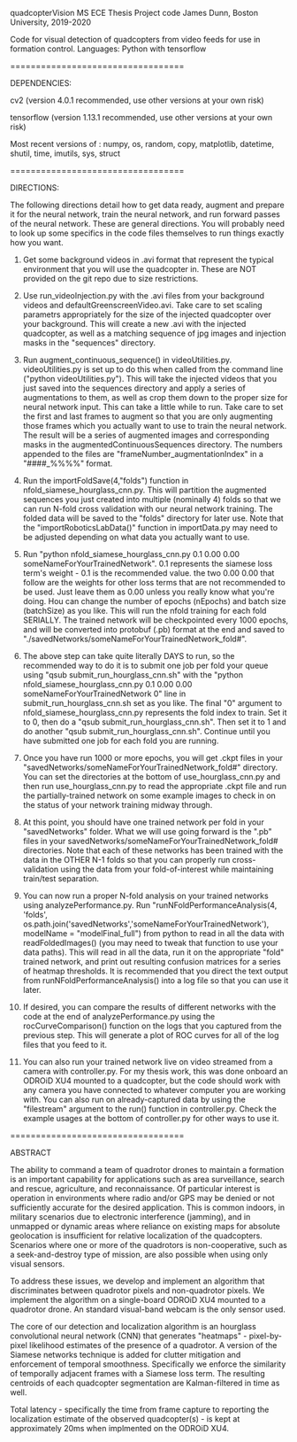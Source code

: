 quadcopterVision
MS ECE Thesis Project code
James Dunn, Boston University, 2019-2020

Code for visual detection of quadcopters from video feeds for use in formation control.
Languages: Python with tensorflow

==================================

DEPENDENCIES:

cv2 (version 4.0.1 recommended, use other versions at your own risk)

tensorflow (version 1.13.1 recommended, use other versions at your own risk)

Most recent versions of : numpy, os, random, copy, matplotlib, datetime, shutil, time, imutils, sys, struct

==================================

DIRECTIONS:

The following directions detail how to get data ready, augment and prepare it for the neural network, train the neural network, and run forward passes of the neural network. These are general directions.  You will probably need to look up some specifics in the code files themselves to run things exactly how you want.

1. Get some background videos in .avi format that represent the typical environment that you will use the quadcopter in. These are NOT provided on the git repo due to size restrictions.

2. Use run_videoInjection.py with the .avi files from your background videos and defaultGreenscreenVideo.avi.  Take care to set scaling parametrs appropriately for the size of the injected quadcopter over your background. This will create a new .avi with the injected quadcopter, as well as a matching sequence of jpg images and injection masks in the "sequences" directory.

3. Run augment_continuous_sequence() in videoUtilities.py.  videoUtilities.py is set up to do this when called from the command line ("python videoUtilities.py").  This will take the injected videos that you just saved into the sequences directory and apply a series of augmentations to them, as well as crop them down to the proper size for neural network input. This can take a little while to run. Take care to set the first and last frames to augment so that you are only augmenting those frames which you actually want to use to train the neural network.  The result will be a series of augmented images and corresponding masks in the augmentedContinuousSequences directory. The numbers appended to the files are "frameNumber_augmentationIndex" in a "####_%%%%" format.

4. Run the importFoldSave(4,"folds") function in nfold_siamese_hourglass_cnn.py. This will partition the augmented sequences you just created into multiple (nominally 4) folds so that we can run N-fold cross validation with our neural network training. The folded data will be saved to the "folds" directory for later use.  Note that the "importRoboticsLabData()" function in importData.py may need to be adjusted depending on what data you actually want to use.

5. Run "python nfold_siamese_hourglass_cnn.py 0.1 0.00 0.00 someNameForYourTrainedNetwork".  0.1 represents the siamese loss term's weight - 0.1 is the recommended value.  the two 0.00 0.00 that follow are the weights for other loss terms that are not recommended to be used.  Just leave them as 0.00 unless you really know what you're doing.  Hou can change the number of epochs (nEpochs) and batch size (batchSize) as you like.  This will run the nfold training for each fold SERIALLY. The trained network will be checkpointed every 1000 epochs, and will be converted into protobuf (.pb) format at the end and saved to "./savedNetworks/someNameForYourTrainedNetwork_fold#".

5. The above step can take quite literally DAYS to run, so the recommended way to do it is to submit one job per fold your queue using "qsub submit_run_hourglass_cnn.sh" with the "python nfold_siamese_hourglass_cnn.py 0.1 0.00 0.00 someNameForYourTrainedNetwork 0" line in submit_run_hourglass_cnn.sh set as you like.  The final "0" argument to nfold_siamese_hourglass_cnn.py represents the fold index to train.  Set it to 0, then do a "qsub submit_run_hourglass_cnn.sh". Then set it to 1 and do another "qsub submit_run_hourglass_cnn.sh". Continue until you have submitted one job for each fold you are running.

6. Once you have run 1000 or more epochs, you will get .ckpt files in your "savedNetworks/someNameForYourTrainedNetwork_fold#" directory. You can set the directories at the bottom of use_hourglass_cnn.py and then run use_hourglass_cnn.py to read the appropriate .ckpt file and run the partially-trained network on some example images to check in on the status of your network training midway through.

7. At this point, you should have one trained network per fold in your "savedNetworks" folder.  What we will use going forward is the ".pb" files in your savedNetworks/someNameForYourTrainedNetwork_fold# directories.  Note that each of these networks has been trained with the data in the OTHER N-1 folds so that you can properly run cross-validation using the data from your fold-of-interest while maintaining train/test separation.

8. You can now run a proper N-fold analysis on your trained networks using analyzePerformance.py.  Run "runNFoldPerformanceAnalysis(4, 'folds', os.path.join('savedNetworks','someNameForYourTrainedNetwork'), modelName = "modelFinal_full") from python to read in all the data with readFoldedImages() (you may need to tweak that function to use your data paths). This will read in all the data, run it on the appropriate "fold" trained network, and print out resulting confusion matrices for a series of heatmap thresholds. It is recommended that you direct the text output from runNFoldPerformanceAnalysis() into a log file so that you can use it later.

9. If desired, you can compare the results of different networks with the code at the end of analyzePerformance.py using the rocCurveComparison() function on the logs that you captured from the previous step.  This will generate a plot of ROC curves for all of the log files that you feed to it.

10. You can also run your trained network live on video streamed from a camera with controller.py. For my thesis work, this was done onboard an ODROiD XU4 mounted to a quadcopter, but the code should work with any camera you have connected to whatever computer you are working with.  You can also run on already-captured data by using the "filestream" argument to the run() function in controller.py. Check the example usages at the bottom of controller.py for other ways to use it.

==================================

ABSTRACT

The ability to command a team of quadrotor drones to maintain a formation is an important capability for applications such as area surveillance, search and rescue, agriculture, and reconnaissance.  Of particular interest is operation in environments where radio and/or GPS may be denied or not sufficiently accurate for the desired application.  This is common indoors, in military scenarios due to electronic interference (jamming), and in unmapped or dynamic areas where reliance on existing maps for absolute geolocation is insufficient for relative localization of the quadcopters.  Scenarios where one or more of the quadrotors is non-cooperative, such as a seek-and-destroy type of mission, are also possible when using only visual sensors.

To address these issues, we develop and implement an algorithm that discriminates between quadrotor pixels and non-quadrotor pixels.  We implement the algorithm on a single-board ODROiD XU4 mounted to a quadrotor drone. An standard visual-band webcam is the only sensor used.

The core of our detection and localization algorithm is an hourglass convolutional neural network (CNN) that generates "heatmaps" - pixel-by-pixel likelihood estimates of the presence of a quadrotor.  A version of the Siamese networks technique is added for clutter mitigation and enforcement of temporal smoothness. Specifically we enforce the similarity of temporally adjacent frames with a Siamese loss term. The resulting centroids of each quadcopter segmentation are Kalman-filtered in time as well.

Total latency - specifically the time from frame capture to reporting the localization estimate of the observed quadcopter(s) - is kept at approximately 20ms when implmented on the ODROiD XU4. 
